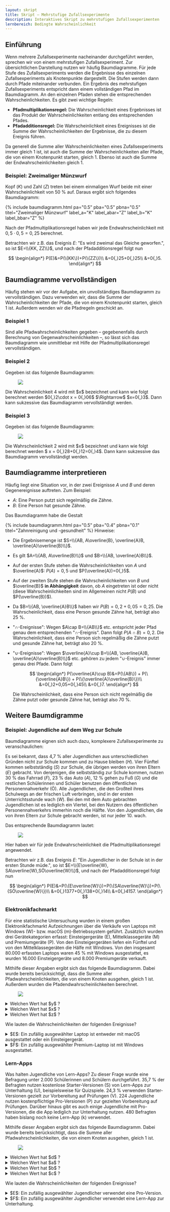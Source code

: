 ```yaml
---
layout: skript
title: Skript – Mehrstufige Zufallsexperimente
description: Interaktives Skript zu mehrstufigen Zufallsexperimenten
lernbereich: Bedingte Wahrscheinlichkeit
---
```


## Einführung

Wenn mehrere Zufallsexperimente nacheinander durchgeführt werden, sprechen wir von einem mehrstufigen Zufallsexperiment. Zur übersichtlichen Darstellung nutzen wir häufig Baumdiagramme. Für jede Stufe des Zufallsexperiments werden die Ergebnisse des einzelnen Zufallsexperiments als Knotenpunkte dargestellt. Die Stufen werden dann durch Pfade miteinander verbunden. Ein Ergebnis des mehrstufigen Zufallsexperiments entspricht dann einem vollständigen Pfad im Baumdiagramm. An den einzelnen Pfaden stehen die entsprechenden Wahrscheinlichkeiten. Es gibt zwei wichtige Regeln:

- **Pfadmultiplikationsregel:** Die Wahrscheinlichkeit eines Ergebnisses ist das Produkt der Wahrscheinlichkeiten entlang des entsprechenden Pfades.
- **Pfadadditionsregel:** Die Wahrscheinlichkeit eines Ereignisses ist die Summe der Wahrscheinlichkeiten der Ergebnisse, die zu diesem Ereignis führen.

Da generell die Summe aller Wahrscheinlichkeiten eines Zufallsexperiments immer gleich 1 ist, ist auch die Summe der Wahrscheinlichkeiten aller Pfade, die von einem Knotenpunkt starten, gleich 1. Ebenso ist auch die Summe der Endwahrscheinlichkeiten gleich 1.

### Beispiel: Zweimaliger Münzwurf

Kopf ($K$) und Zahl ($Z$) treten bei einem einmaligen Wurf beide mit einer Wahrscheinlichkeit von 50&nbsp;% auf. Daraus ergibt sich folgendes Baumdiagramm:

{% include baumdiagramm.html
    pa="0.5"
    pba="0.5"
    pbna="0.5"
    titel="Zweimaliger Münzwurf"
    label_a="K"
    label_abar="Z"
    label_b="K"
    label_bbar="Z"
%}

Nach der Pfadmultiplikationsregel haben wir jede Endwahrscheinlichkeit mit $0{,}5\cdot 0{,}5=0{,}25$ berechnet.

Betrachten wir z.B. das Ereignis $E$: "Es wird zweimal das Gleiche geworfen.", so ist $E=\\{KK, ZZ\\}$, und nach der Pfadadditionsregel folgt nun

$$
\begin{align*}
P(E)&=P(\{KK\})+P(\{ZZ\})\\
&=0{,}25+0{,}25\\
&=0{,}5.
\end{align*}
$$

## Baumdiagramme vervollständigen

Häufig stehen wir vor der Aufgabe, ein unvollständiges Baumdiagramm zu vervollständigen. Dazu verwenden wir, dass die Summe der Wahrscheinlichkeiten der Pfade, die von einem Knotenpunkt starten, gleich 1 ist. Außerdem wenden wir die Pfadregeln geschickt an.

### Beispiel 1

Sind alle Pfadwahrscheinlichkeiten gegeben – gegebenenfalls durch Berechnung von Gegenwahrscheinlichkeiten –, so lässt sich das Baumdiagramm wie unmittlebar mit Hilfe der Pfadmultiplikationsregel vervollständigen.

<div id="skript-aufgabe-1"></div>

### Beispiel 2

Gegeben ist das folgende Baumdiagramm:

 <figure>
  <img src="Baum1.png">
</figure>
Die Wahrscheinlichkeit 4 wird mit $x$ bezeichnet und kann wie folgt berechnet werden $0{,}2\cdot x = 0{,}06$ $\Rightarrow$ $x=0{,}3$. Dann kann sukzessive das Baumdiagramm vervollständigt werden.

<div id="skript-aufgabe-2"></div>

### Beispiel 3

Gegeben ist das folgende Baumdiagramm:

 <figure>
  <img src="Baum2.png">
</figure>
Die Wahrscheinlichkeit 2 wird mit $x$ bezeichnet und kann wie folgt berechnet werden $ x = 0{,}28+0{,}12=0{,}4$. Dann kann sukzessive das Baumdiagramm vervollständigt werden.

<div id="skript-aufgabe-3"></div>

## Baumdiagramme interpretieren

Häufig liegt eine Situation vor, in der zwei Ereignisse $A$ und $B$ und deren Gegenereignisse auftreten. Zum Beispiel:

- $A$: Eine Person putzt sich regelmäßig die Zähne.
- $B$: Eine Person hat gesunde Zähne.

Das Baumdiagramm habe die Gestalt

{% include baumdiagramm.html
    pa="0.5"
    pba="0.4"
    pbna="0.1"
    titel="Zahnreinigung und -gesundheit"
%}
Hinweise:

- Die Ergebnisemenge ist $S=\\{AB, A\overline{B}, \overline{A}B, \overline{A}\overline{B}\\}$.
- Es gilt $A=\\{AB, A\overline{B}\\}$ und $B=\\{AB, \overline{A}B\\}$.
- Auf der ersten Stufe stehen die Wahrscheinlichkeiten von $A$ und $\overline{A}$: $P(A)=0{,}5$ und $P(\overline{A})=0{,}5$.
- Auf der zweiten Stufe stehen die Wahrscheinlichkeiten von $B$ und $\overline{B}$ **in Abhängigkeit** davon, ob $A$ eingetreten ist oder nicht (diese Wahrscheinlichkeiten sind im Allgemeinen nicht $P(B)$ und $P(\overline{B})$).
- Da $B=\\{AB, \overline{A}B\\}$ haben wir $P(B)=0{,}2+0{,}05=0{,}25$. Die Wahrscheinlichkeit, dass eine Person gesunde Zähne hat, beträgt also 25&nbsp;%.
- "$\cap$-Ereignisse": Wegen $A\cap B=\\{AB\\}$ etc. entspricht jeder Pfad genau dem entsprechenden "$\cap$-Ereignis". Dann folgt $P(A\cap B)=0{,}2$. Die Wahrscheinlichkeit, dass eine Person sich regelmäßig die Zähne putzt und gesunde Zähne hat, beträgt also 20&nbsp;%.
- "$\cup$-Ereignisse": Wegen $\overline{A}\cup B=\\{AB, \overline{A}B, \overline{A}\overline{B}\\}$ etc. gehören zu jedem "$\cup$-Ereignis" immer genau drei Pfade. Dann folgt

  $$
  \begin{align*}
  P(\overline{A}\cup B)&=P(\{AB\}) + P(\{\overline{A}B\}) + P(\{\overline{A}\overline{B}\})\\
  &=0{,}2+0,05+0{,}45\\
  &=0{,}7.
  \end{align*}
  $$

  Die Wahrscheinlichkeit, dass eine Person sich nicht regelmäßig die Zähne putzt oder gesunde Zähne hat, beträgt also 70&nbsp;%.

<div id="skript-aufgabe-4"></div>

## Weitere Baumdigramme

### Beispiel: Jugendliche auf dem Weg zur Schule

Baumdiagramme eignen sich auch dazu, komplexere Zufallsexperimente zu veranschaulichen:

Es sei bekannt, dass 4,7&nbsp;% aller Jugendlichen aus unterschiedlichen Gründen nicht zur Schule kommen und zu Hause bleiben ($H$). Vier Fünftel kommen selbstständig ($S$) zur Schule, die übrigen werden von ihren Eltern ($E$) gebracht. Von denjenigen, die selbstständig zur Schule kommen, nutzen 30&nbsp;% das Fahrrad ($F$), 23&nbsp;% das Auto ($A$), 12&nbsp;% gehen zu Fuß ($G$) und die restlichen Schülerinnen und Schüler benutzen den öffentlichen Personennahverkehr (Ö).
Alle Jugendlichen, die den Großteil ihres Schulwegs an der frischen Luft verbringen, sind in der ersten Unterrichtsstunde wach ($W$). Bei den mit dem Auto gebrachten Jugendlichen ist es lediglich ein Viertel, bei den Nutzern des öffentlichen Personennahverkehrs immerhin noch die Hälfte.
Von den Jugendlichen, die von ihren Eltern zur Schule gebracht werden, ist nur jeder 10. wach.

Das entsprechende Baumdiagramm lautet:

 <figure>
  <img src="fahrradwach.png">
</figure>
Hier haben wir für jede Endwahrscheinlichkeit die Pfadmultiplikationsregel angewendet.

Betrachten wir z.B. das Ereignis $E$: "Ein Jugendlicher in der Schule ist in der ersten Stunde müde.", so ist $E=\\{E\overline{W}, SA\overline{W},SÖ\overline{W}\\}$, und nach der Pfadadditionsregel folgt nun

$$
\begin{align*}
P(E)&=P(\{E\overline{W}\})+P(\{SA\overline{W}\})+P(\{SÖ\overline{W}\})\\
&=0{,}1377+0{,}138+0{,}14\\
&=0{,}4157.
\end{align*}
$$

### Elektronikfachmarkt

Für eine statistische Untersuchung wurden in einem großen Elektronikfachmarkt Aufzeichnungen über die Verkäufe von Laptops mit Windows (W)- bzw. macOS (m)-Betriebssystem geführt. Zusätzlich wurden drei Gerätekategorien erfasst: Einsteigergeräte (E), Mittelklassegeräte (M) und Premiumgeräte (P). Von den Einsteigergeräten liefen ein Fünftel und von den Mittelklassegeräten die Hälfe mit Windows. Von den insgesamt 80.000 erfassten Laptops waren 45&nbsp;% mit Windows ausgestattet, es wurden 16.000 Einsteigergeräte und 8.000 Premiumgeräte verkauft.

Mithilfe dieser Angaben ergibt sich das folgende Baumdiagramm. Dabei wurde bereits berücksichtigt, dass die Summe aller Pfadwahrscheinlichkeiten, die von einem Knoten ausgehen, gleich 1 ist. Außerdem wurden die Pfadendwahrscheinlichkeiten berechnet.

 <figure>
  <img src="Elektronikfachmarkt.png">
</figure>

<details class="flip-card">
<summary>Welchen Wert hat $y$ ?</summary>
<div>Da insgesamt 45 % der Laptops mit Windows ausgestattet sind, gilt
$$
0{,}04+0{,}35+y=0{,}45 \Rightarrow y=0{,}06.
$$</div>
</details>

<details class="flip-card">
<summary>Welchen Wert hat $x$ ?</summary>
<div>Die Multiplikationsregel auf den $P$–$W$-Pfad angewendet ergibt
$$
0{,}1\cdot x = 0{,}06 \Rightarrow x=0{,}6.
$$</div>
</details>

<details class="flip-card">
<summary>Welchen Wert hat $z$ ?</summary>
<div>$$
z=0{,}1\cdot (1-0{,}6)=0{,}04.
$$</div>
</details>

Wie lauten die Wahrscheinlichkeiten der folgenden Ereignisse?

<details class="flip-card">
<summary>$E$: Ein zufällig ausgewählter Laptop ist entweder mit macOS ausgestattet oder ein Einsteigergerät.</summary>
<div>  \begin{align*}
  P(E)&=P(\{EW\})+P(\{Em\})+P(\{Mm\})+P(\{Pm\})\\
  &=0{,}04+0{,}16+0{,}35+0{,}04\\
  &=0{,}59
  \end{align*}</div>
</details>

<details class="flip-card">
<summary>$F$: Ein zufällig ausgewählter Premium-Laptop ist mit Windows ausgestattet.</summary>
<div>
$$
  P(F)=0{,}6
  $$
  </div>
</details>

### Lern-Apps

Was halten Jugendliche von Lern-Apps? Zu dieser Frage wurde eine Befragung unter 2.000 Schülerinnen und Schülern durchgeführt. 35,7&nbsp;% der Befragten nutzen kostenlose Starter-Versionen (S) von Lern-Apps zur Unterhaltung (U), beispielsweise für Quizspiele. 24,3&nbsp;% verwenden Starter-Versionen gezielt zur Vorbereitung auf Prüfungen (V).
224 Jugendliche nutzen kostenpflichtige Pro-Versionen (P) zur gezielten Vorbereitung auf Prüfungen. Darüber hinaus gibt es auch einige Jugendliche mit Pro-Versionen, die die App lediglich zur Unterhaltung nutzen.
480 Befragten haben bislang noch keine Lern-App (k) verwendet.

Mithilfe dieser Angaben ergibt sich das folgende Baumdiagramm. Dabei wurde bereits berücksichtigt, dass die Summe aller Pfadwahrscheinlichkeiten, die von einem Knoten ausgehen, gleich 1 ist.

 <figure>
  <img src="Lernapp.png">
</figure>

<details class="flip-card">
<summary>Welchen Wert hat $d$ ?</summary>
<div>
Da die Summe aller Pfadenwahrscheinlichkeiten 1 ergeben muss, haben wir
$$
d=1-0{,}357-0{,}243-0{,}112-0{,}24=0{,}048.
$$
</div>
</details>

<details class="flip-card">
<summary>Welchen Wert hat $a$ ?</summary>
<div>
Die Pfadadditionsregel auf den  $S$–$U$- und  $S$–$V$-Pfad angewendet ergibt
$$
a=0{,}357+0{,}243=0{,}6.
$$
</div>
</details>

<details class="flip-card">
<summary>Welchen Wert hat $b$ ?</summary>
<div>
Die Multiplikationsregel auf den $S$–$U$-Pfad angewendet ergibt
$$
0{,}6\cdot b=0{,}357 \Rightarrow b=0{,}595.
$$
</div>
</details>

<details class="flip-card">
<summary>Welchen Wert hat $c$ ?</summary>
<div>
Die Multiplikationsregel auf den $P$–$U$-Pfad angewendet ergibt
$$
(0{,}76-0{,}6)\cdot c=0{,}048 \Rightarrow c=0{,}3.
$$
</div>
</details>

Wie lauten die Wahrscheinlichkeiten der folgenden Ereignisse?

<details class="flip-card">
<summary>$E$: Ein zufällig ausgewählter Jugendlicher verwendet eine Pro-Version.</summary>
<div>    $$
  P(E)=0{,}76 - 0{,}6 = 0{,}16
  $$</div>
</details>

<details class="flip-card">
<summary>$F$: Ein zufällig ausgewählter Jugendlicher verwendet eine Lern-App zur Unterhaltung.</summary>
<div>    \begin{align*}
  P(F)&=P(\{SU\})+P(\{PU\})\\
  &=0{,}357+0{,}048\\
  &=0{,}405
  \end{align*}</div>
</details>

<!--### Urnenmodelle
Ein wichtiges Beipsiel für mehrstufige Zufallsexperimente sind das Ziehen von Kugeln aus einer Urne. Hier müssen wir unterscheiden, ob Kugeln zurückgegelgt werden oder nicht.

#### Beispiel: Ziehen mit Zurücklegen
In einer Urne

und dann ein alltägliches zufallsexpeirment, das als urnenmodell interpretiert werden kann

-->
